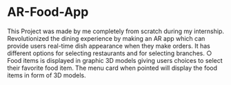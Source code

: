 # AR-Food-App
This Project was made by me completely from scratch during my internship.
Revolutionized the dining experience by making an AR app which can provide users real-time dish appearance when 
they make orders. It has different options for selecting restaurants and for selecting branches.
○ Food items is displayed in graphic 3D models giving users choices to select their favorite food item. The menu card 
when pointed will display the food items in form of 3D models.
